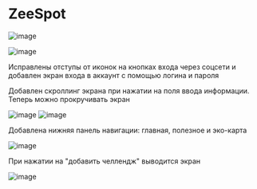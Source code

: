 # ZeeSpot

![image](https://user-images.githubusercontent.com/78436831/133854813-33aa59da-ed37-4035-93bf-4c1cdff75eea.png)

![image](https://user-images.githubusercontent.com/78436831/133854857-bd8db05f-aed4-4a9c-b7c5-612ec6baac81.png)

Исправлены отступы от иконок на кнопках входа через соцсети и добавлен экран входа в аккаунт с помощью логина и пароля

Добавлен скроллинг экрана при нажатии на поля ввода информации. Теперь можно прокручивать экран

![image](https://user-images.githubusercontent.com/78436831/137643901-d9f02aba-4436-4821-be93-9b81694ef5f3.png)
![image](https://user-images.githubusercontent.com/78436831/137643912-85740ef8-55a7-4b8f-a6fc-9c980c593bee.png)

Добавлена нижняя панель навигации: главная, полезное и эко-карта

![image](https://user-images.githubusercontent.com/78436831/137643930-d789da0e-50f9-4091-b753-58232a3dedf1.png)

При нажатии на "добавить челлендж" выводится экран

![image](https://user-images.githubusercontent.com/78436831/137643956-60bfc564-a2bb-4b57-8cb7-36208f8b4b95.png)

